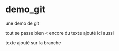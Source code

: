 # demo_git
une demo de git

tout se passe bien
<
encore du texte ajouté
ici aussi

texte ajouté sur la branche
